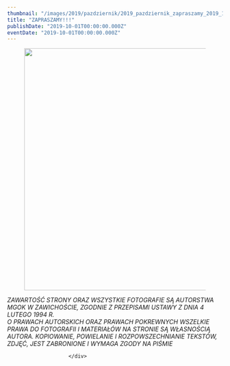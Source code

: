 ```yaml
---
thumbnail: "/images/2019/pazdziernik/2019_pazdziernik_zapraszamy_2019_10_zapraszamy_plakat-11-listopada-str.jpg"
title: "ZAPRASZAMY!!!"
publishDate: "2019-10-01T00:00:00.000Z"
eventDate: "2019-10-01T00:00:00.000Z"
---
```


<div class="entry-content">
							
							
<figure class="wp-block-image"><img fetchpriority="high" decoding="async" width="800" height="565" src="/images/2019/pazdziernik/2019_pazdziernik_zapraszamy_2019_10_zapraszamy_plakat-11-listopada-str.jpg" alt="" class="wp-image-6980" srcset="/images/2019/pazdziernik/2019_pazdziernik_zapraszamy_2019_10_zapraszamy_plakat-11-listopada-str.jpg 800w, /images/2019/pazdziernik/plakat-11-listopada-str-300x212.jpg 300w, /images/2019/pazdziernik/plakat-11-listopada-str-768x542.jpg 768w" sizes="(max-width: 800px) 100vw, 800px"></figure>



<p><em>ZAWARTOŚĆ STRONY ORAZ WSZYSTKIE FOTOGRAFIE SĄ AUTORSTWA MGOK W ZAWICHOŚCIE, ZGODNIE Z PRZEPISAMI USTAWY Z DNIA 4 LUTEGO 1994 R.<br>O PRAWACH AUTORSKICH ORAZ PRAWACH POKREWNYCH WSZELKIE PRAWA DO FOTOGRAFII I MATERIAŁÓW NA STRONIE SĄ WŁASNOŚCIĄ AUTORA. KOPIOWANIE, POWIELANIE I ROZPOWSZECHNIANIE TEKSTÓW, ZDJĘĆ, JEST ZABRONIONE I WYMAGA ZGODY NA PIŚMIE</em></p>
						
						</div>
